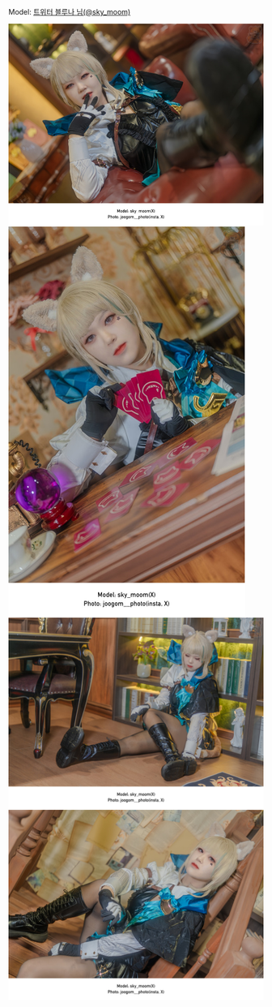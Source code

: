 ﻿---
dddd: 2024.06.02 코스피스
nickname: 블루나
sns_type: x
sns_id: sky_moom
---

<a name="sky_moom"></a>
Model: <a href="https://x.com/sky_moom" target="_blank">트위터 블루나 님(@sky_moom)</a>

![KakaoTalk20240610215147301.jpg](/assets/img/2024/06-02/블루나/KakaoTalk20240610215147301.jpg)
![KakaoTalk2024061021514730101.jpg](/assets/img/2024/06-02/블루나/KakaoTalk2024061021514730101.jpg)
![KakaoTalk2024061021514730102.jpg](/assets/img/2024/06-02/블루나/KakaoTalk2024061021514730102.jpg)
![KakaoTalk2024061021514730103.jpg](/assets/img/2024/06-02/블루나/KakaoTalk2024061021514730103.jpg)